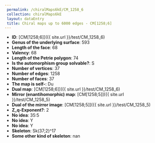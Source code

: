 ```yaml
--- 
 permalink: /chiralMaps6kE/CM_1258_6 
 collection: chiralMaps6kE
 layout: dataEntry
 title: Chiral maps up to 6000 edges - CM[1258;6]
---
```


- **ID**: [CM[1258;6]]({{ site.url }}/test/CM_1258_6)
- **Genus of the underlying surface**: 593
- **Length of the face**: 68
- **Valency**: 68
- **Length of the Petrie polygon**: 74
- **Is the automorphism group solvable?**: S
- **Number of vertices**: 37
- **Number of edges**: 1258
- **Number of faces**: 37
- **The map is self-**: Du
- **Dual map**: [CM[1258;6]]({{ site.url }}/test/CM_1258_6)
- **Mirror (enantihomorphic) map**: [CM[1258;5]]({{ site.url }}/test/CM_1258_5)
- **Dual of the mirror image**: [CM[1258;5]]({{ site.url }}/test/CM_1258_5)
- **Z_q-Exponent?**: 2
- **No idea**:  35:5
- **No idea**: Y
- **No idea**: Y
- **Skeleton**: Sk(37;2)^17
- **Some other kind of skeleton**: nan
